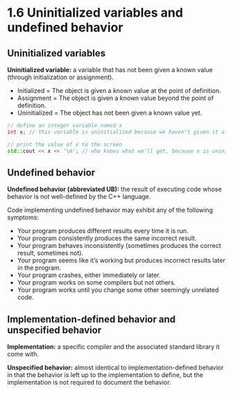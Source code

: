 # 1.6 Uninitialized variables and undefined behavior

## Uninitialized variables

**Uninitialized variable:** a variable that has not been given a known value (through initialization or assignment).
* Initialized = The object is given a known value at the point of definition.
* Assignment = The  object is given a known value beyond the point of definition.
* Uninitialized = The object has not been given a known value yet.

```cpp
// define an integer variable named x
int x; // this variable is uninitialized because we haven't given it a value

// print the value of x to the screen
std::cout << x << '\n'; // who knows what we'll get, because x is uninitialized

```
## Undefined behavior

**Undefined behavior (abbreviated UB):** the result of executing code whose behavior is not well-defined by the C++ language.

Code implementing undefined behavior may exhibit any of the following symptoms:
* Your program produces different results every time it is run.
* Your program consistently produces the same incorrect result.
* Your program behaves inconsistently (sometimes produces the correct result, sometimes not).
* Your program seems like it’s working but produces incorrect results later in the program.
* Your program crashes, either immediately or later.
* Your program works on some compilers but not others.
* Your program works until you change some other seemingly unrelated code.

## Implementation-defined behavior and unspecified behavior

**Implementation:** a specific compiler and the associated standard library it come with.

**Unspecified behavior:** almost identical to implementation-defined behavior in that the behavior is left up to the implementation to define, but the implementation is not required to document the behavior.